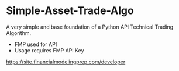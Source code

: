 # Simple-Asset-Trade-Algo
A very simple and base foundation of a Python API Technical Trading Algorithm.

- FMP used for API
- Usage requires FMP API Key

https://site.financialmodelingprep.com/developer
